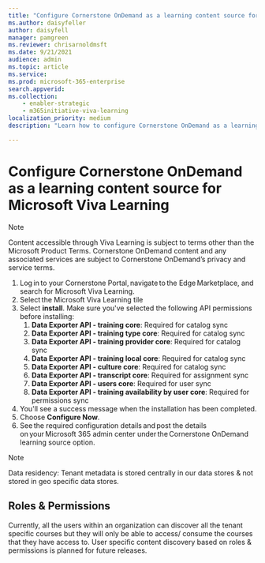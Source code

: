 ```yaml
---
title: "Configure Cornerstone OnDemand as a learning content source for Microsoft Viva Learning"
ms.author: daisyfeller
author: daisyfell
manager: pamgreen
ms.reviewer: chrisarnoldmsft
ms.date: 9/21/2021
audience: admin
ms.topic: article
ms.service: 
ms.prod: microsoft-365-enterprise
search.appverid: 
ms.collection: 
    - enabler-strategic
    - m365initiative-viva-learning
localization_priority: medium
description: "Learn how to configure Cornerstone OnDemand as a learning content source for Microsoft Viva Learning."

---
```


# Configure Cornerstone OnDemand as a learning content source for Microsoft Viva Learning

>[!NOTE]
>Content accessible through Viva Learning is subject to terms other than the Microsoft Product Terms. Cornerstone OnDemand content and any associated services are subject to Cornerstone OnDemand’s privacy and service terms.

1. Log in to your Cornerstone Portal, navigate to the Edge Marketplace, and search for Microsoft Viva Learning.  
    <!--image 1-->
2. Select the Microsoft Viva Learning tile
    <!--image 2-->
3. Select **install**. Make sure you've selected the following API permissions before installing:
    1. **Data Exporter API - training core**: Required for catalog sync
    2. **Data Exporter API - training type core**: Required for catalog sync
    3. **Data Exporter API - training provider core**: Required for catalog sync
    4. **Data Exporter API - training local core**: Required for catalog sync
    5. **Data Exporter API - culture core**: Required for catalog sync
    6. **Data Exporter API - transcript core**: Required for assignment sync
    7. **Data Exporter API - users core**: Required for user sync
    8. **Data Exporter API - training availability by user core**: Required for permissions sync
    <!--image 3-->
4. You'll see a success message when the installation has been completed.
    <!--image 4-->
5. Choose **Configure Now**.
    <!--image 5-->
6. See the required configuration details and post the details on your Microsoft 365 admin center under the Cornerstone OnDemand learning source option.  
    <!--image 6-->

<!--Note : Snapshots are temporary, we will have final snapshots from CSOD team once they create Viva Learning tile in CSOD portal.-->

> [!NOTE]
>Data residency: Tenant metadata is stored centrally in our data stores & not stored in geo specific data stores.

## Roles & Permissions

Currently, all the users within an organization can discover all the tenant specific courses but they will only be able to access/ consume the courses that they have access to. User specific content discovery based on roles & permissions is planned for future releases.
